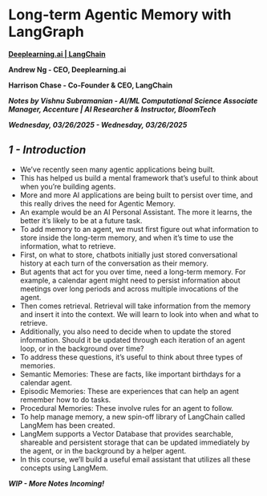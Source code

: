 # **Long-term Agentic Memory with LangGraph**

**[Deeplearning.ai | LangChain](https://www.deeplearning.ai/short-courses/long-term-agentic-memory-with-langgraph/)**

**Andrew Ng - CEO, Deeplearning.ai**

**Harrison Chase - Co-Founder & CEO, LangChain**

***Notes by Vishnu Subramanian - AI/ML Computational Science Associate Manager, Accenture | AI Researcher & Instructor, BloomTech***

***Wednesday, 03/26/2025 - Wednesday, 03/26/2025***

## ***1 - Introduction***

- We’ve recently seen many agentic applications being built.
- This has helped us build a mental framework that’s useful to think about when you’re building agents.
- More and more AI applications are being built to persist over time, and this really drives the need for Agentic Memory.
- An example would be an AI Personal Assistant. The more it learns, the better it’s likely to be at a future task.
- To add memory to an agent, we must first figure out what information to store inside the long-term memory, and when it’s time to use the information, what to retrieve.
- First, on what to store, chatbots initially just stored conversational history at each turn of the conversation as their memory.
- But agents that act for you over time, need a long-term memory. For example, a calendar agent might need to persist information about meetings over long periods and across multiple invocations of the agent. 
- Then comes retrieval. Retrieval will take information from the memory and insert it into the context. We will learn to look into when and what to retrieve.
- Additionally, you also need to decide when to update the stored information. Should it be updated through each iteration of an agent loop, or in the background over time?
- To address these questions, it’s useful to think about three types of memories.
- Semantic Memories: These are facts, like important birthdays for a calendar agent.
- Episodic Memories: These are experiences that can help an agent remember how to do tasks.
- Procedural Memories: These involve rules for an agent to follow.
- To help manage memory, a new spin-off library of LangChain called LangMem has been created.
- LangMem supports a Vector Database that provides searchable, shareable and persistent storage that can be updated immediately by the agent, or in the background by a helper agent.
- In this course, we’ll build a useful email assistant that utilizes all these concepts using LangMem.

***WIP - More Notes Incoming!***
